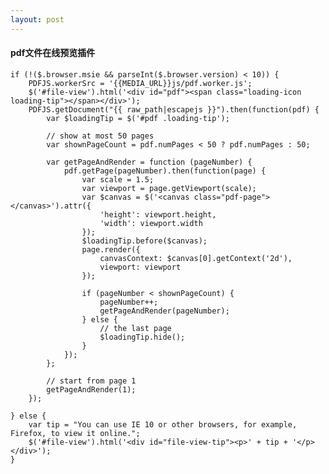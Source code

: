 ```yaml
---
layout: post
---
```


<h4>pdf文件在线预览插件</h4>

    if (!($.browser.msie && parseInt($.browser.version) < 10)) {
        PDFJS.workerSrc = '{{MEDIA_URL}}js/pdf.worker.js';
        $('#file-view').html('<div id="pdf"><span class="loading-icon loading-tip"></span></div>');
        PDFJS.getDocument("{{ raw_path|escapejs }}").then(function(pdf) {
            var $loadingTip = $('#pdf .loading-tip');

            // show at most 50 pages
            var shownPageCount = pdf.numPages < 50 ? pdf.numPages : 50;

            var getPageAndRender = function (pageNumber) {
                pdf.getPage(pageNumber).then(function(page) {
                    var scale = 1.5;
                    var viewport = page.getViewport(scale);
                    var $canvas = $('<canvas class="pdf-page"></canvas>').attr({
                        'height': viewport.height,
                        'width': viewport.width
                    });
                    $loadingTip.before($canvas);
                    page.render({
                        canvasContext: $canvas[0].getContext('2d'),
                        viewport: viewport
                    });

                    if (pageNumber < shownPageCount) {
                        pageNumber++;
                        getPageAndRender(pageNumber);
                    } else {
                        // the last page
                        $loadingTip.hide();
                    }
                });
            };

            // start from page 1
            getPageAndRender(1);
        });

    } else {
        var tip = "You can use IE 10 or other browsers, for example, Firefox, to view it online.";
        $('#file-view').html('<div id="file-view-tip"><p>' + tip + '</p></div>');
    }